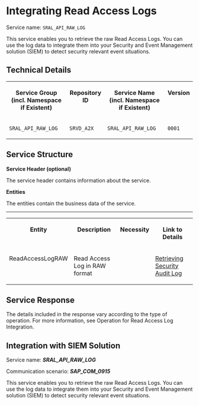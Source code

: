 <!-- loio452c5200c9d44b109e5d574bbd7ea37d -->

# Integrating Read Access Logs

Service name: `SRAL_API_RAW_LOG`

This service enables you to retrieve the raw Read Access Logs. You can use the log data to integrate them into your Security and Event Management solution \(SIEM\) to detect security relevant event situations.



<a name="loio452c5200c9d44b109e5d574bbd7ea37d__section_technical_details"/>

## Technical Details


<table>
<tr>
<th valign="top">

Service Group \(incl. Namespace if Existent\)

</th>
<th valign="top">

Repository ID

</th>
<th valign="top">

Service Name \(incl. Namespace if Existent\)

</th>
<th valign="top">

Version

</th>
</tr>
<tr>
<td valign="top">

`SRAL_API_RAW_LOG` 

</td>
<td valign="top">

`SRVD_A2X` 

</td>
<td valign="top">

`SRAL_API_RAW_LOG` 

</td>
<td valign="top">

`0001` 

</td>
</tr>
</table>



<a name="loio452c5200c9d44b109e5d574bbd7ea37d__section_service_structure"/>

## Service Structure

**Service Header \(optional\)**

The service header contains information about the service.

**Entities**

The entities contain the business data of the service.

****


<table>
<tr>
<th valign="top">

Entity

</th>
<th valign="top">

Description

</th>
<th valign="top">

Necessity

</th>
<th valign="top">

Link to Details

</th>
</tr>
<tr>
<td valign="top">

ReadAccessLogRAW

</td>
<td valign="top">

Read Access Log in RAW format

</td>
<td valign="top">

 

</td>
<td valign="top">

[Retrieving Security Audit Log](retrieving-security-audit-log-ce39470.md) 

</td>
</tr>
</table>



<a name="loio452c5200c9d44b109e5d574bbd7ea37d__section_service_response"/>

## Service Response

The details included in the response vary according to the type of operation. For more information, see Operation for Read Access Log Integration.



<a name="loio452c5200c9d44b109e5d574bbd7ea37d__section_crs_psc_lwb"/>

## Integration with SIEM Solution

Service name: ***SRAL\_API\_RAW\_LOG***

Communication scenario: ***SAP\_COM\_0915***

This service enables you to retrieve the raw Read Access Logs. You can use the log data to integrate them into your Security and Event Management solution \(SIEM\) to detect security relevant event situations.

